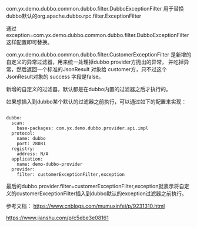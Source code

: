 com.yx.demo.dubbo.common.dubbo.filter.DubboExceptionFilter 用于替换dubbo默认的org.apache.dubbo.rpc.filter.ExceptionFilter

通过 exception=com.yx.demo.dubbo.common.dubbo.filter.DubboExceptionFilter 这样配置即可替换。

com.yx.demo.dubbo.common.dubbo.filter.CustomerExceptionFilter 是新增的自定义的异常过滤器，用来统一处理掉dubbo provider方抛出的异常，
并吃掉异常，然后返回一个标准的JsonResult 对象给 customer方，只不过这个JsonResult对象的 success 字段是false。

新增的自定义的过滤器，默认都是在dubbo内置的过滤器之后才执行的。

如果想插入到dubbo某个默认的过滤器之前执行，可以通过如下的配置来实现：
```

dubbo:
  scan:
    base-packages: com.yx.demo.dubbo.provider.api.impl
  protocol:
    name: dubbo
    port: 28081
  registry:
    address: N/A
  application:
    name: demo-dubbo-provider
  provider:
    filter: customerExceptionFilter,exception

```

最后的dubbo.provider.filter=customerExceptionFilter,exception就表示将自定义的customerExceptionFilter插入到dubbo默认的exception过滤器之前执行。


参考文档：
https://www.cnblogs.com/mumuxinfei/p/9231310.html

https://www.jianshu.com/p/c5ebe3e08161

